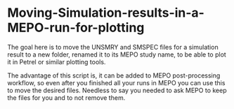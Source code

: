 # Moving-Simulation-results-in-a-MEPO-run-for-plotting
The goal here is to move the UNSMRY and SMSPEC files for a simulation result to a new folder, renamed it to its MEPO study name, to be able to plot it in Petrel or similar plotting tools.

The advantage of this script is, it can be added to MEPO post-processing workflow, so even after you finished all your runs in MEPO
you can use this to move the desired files. Needless to say you needed to ask MEPO to keep the files for you and to not remove them.
